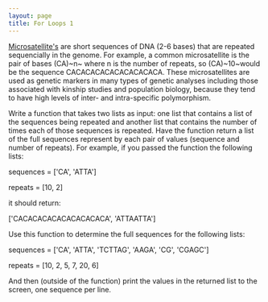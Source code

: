 ```yaml
---
layout: page
title: For Loops 1
---
```


[Microsatellite's](http://en.wikipedia.org/wiki/Microsatellite_%28genetics%29)
are short sequences of DNA (2-6 bases) that are repeated sequencially in
the genome. For example, a common microsatellite is the pair of bases
(CA)~n~ where n is the number of repeats, so (CA)~10~would be the
sequence CACACACACACACACACACA. These microsatellites are used as genetic
markers in many types of genetic analyses including those associated
with kinship studies and population biology, because they tend to have
high levels of inter- and intra-specific polymorphism.

Write a function that takes two lists as input: one list that contains a
list of the sequences being repeated and another list that contains the
number of times each of those sequences is repeated. Have the function
return a list of the full sequences represent by each pair of values
(sequence and number of repeats). For example, if you passed the
function the following lists:

sequences = ['CA', 'ATTA']

repeats = [10, 2]

it should return:

['CACACACACACACACACACA', 'ATTAATTA']

Use this function to determine the full sequences for the following
lists:

sequences = ['CA', 'ATTA', 'TCTTAG', 'AAGA', 'CG', 'CGAGC']

repeats = [10, 2, 5, 7, 20, 6]

And then (outside of the function) print the values in the returned list
to the screen, one sequence per line.
